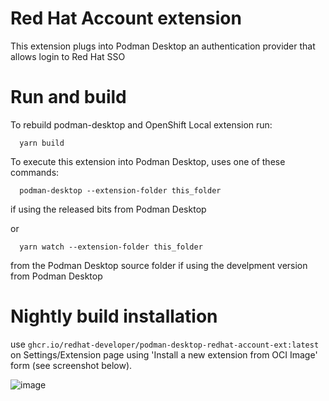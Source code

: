 
# Red Hat Account extension

This extension plugs into Podman Desktop an authentication provider that allows login to Red Hat SSO

# Run and build



To rebuild podman-desktop and OpenShift Local extension run:

```shell
  yarn build
```

To execute this extension into Podman Desktop, uses one of these commands:

```shell
  podman-desktop --extension-folder this_folder
```

if using the released bits from Podman Desktop

or 

```shell
  yarn watch --extension-folder this_folder
```

from the Podman Desktop source folder if using the develpment version from Podman Desktop

# Nightly build installation

use `ghcr.io/redhat-developer/podman-desktop-redhat-account-ext:latest` on Settings/Extension page using 'Install a new extension from OCI Image' form (see screenshot below).



![image](https://user-images.githubusercontent.com/620330/232674528-9d07e38d-618c-4d69-a01a-309033b7b3f0.png)

